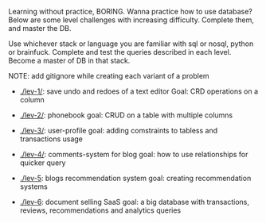 Learning without practice, BORING.
Wanna practice how to use database? 
Below are some level challenges with increasing difficulty. Complete them, and master the DB.

Use whichever stack or language you are familiar with sql or nosql, python or brainfuck. Complete and test the queries described in each level. Become a master of DB in that stack. 

NOTE: add gitignore while creating each variant of a problem

- [./lev-1/](./lev-1/): save undo and redoes of a text editor
Goal: CRD operations on a column


- [./lev-2/](./lev-2/): phonebook
goal: CRUD on a table with multiple columns


- [./lev-3/](./lev-3/): user-profile
goal: adding comstraints to tabless and transactions usage


- [./lev-4/](./lev-4/): comments-system for blog
goal: how to use relationships for quicker query

- [./lev-5](./lev-5): blogs recommendation system
goal: creating recommendation systems

- [./lev-6](./lev-6/): document selling SaaS
goal: a big database with transactions, reviews, recommendations and analytics queries

